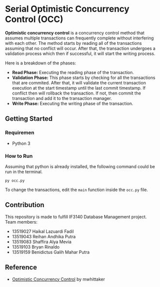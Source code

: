 # Serial Optimistic Concurrency Control (OCC)

**Optimistic concurrency control** is a concurrency control method that assumes multiple transactions can frequently complete without interfering with each other. The method starts by reading all of the transactions assuming that no conflict will occur. After that, the transaction undergoes a validation process which then if successful, it will start the writing process.

Here is a breakdown of the phases:

- **Read Phase:** Executing the reading phase of the transaction.
- **Validation Phase:** This phase starts by checking for all the transactions that are commited. After that, it will validate the current transaction execution at the start timestamp until the last commit timestamp. If conflict then will rollback the transaction. If not, then commit the transaction and add it to the transaction manager.
- **Write Phase:** Executing the writing phase of the transaction.

## Getting Started

### Requiremen

- Python 3

### How to Run

Assuming that python is already installed, the following command could be run in the terminal.

```
py occ.py
```

To change the transactions, edit the `main` function inside the `occ.py` file.

## Contribution

This repository is made to fulfill IF3140 Database Management project. Team members:

- 13519027 Haikal Lazuardi Fadil
- 13519043 Reihan Andhika Putra
- 13519083 Shaffira Alya Mevia
- 13519103 Bryan Rinaldo
- 13519159 Benidictus Galih Mahar Putra

## Reference

- [Optimistic Concurrency Control](https://github.com/mwhittaker/occ) by mwhittaker
